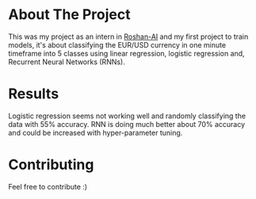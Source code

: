# About The Project
This was my project as an intern in [Roshan-AI](https://www.roshan-ai.ir/) and my first project to train models, it's about classifying the EUR/USD currency in one minute timeframe into 5 classes using linear regression, logistic regression and, Recurrent Neural Networks (RNNs).

# Results
Logistic regression seems not working well and randomly classifying the data with 55% accuracy.
RNN is doing much better about 70% accuracy and could be increased with hyper-parameter tuning.

# Contributing
Feel free to contribute :)
